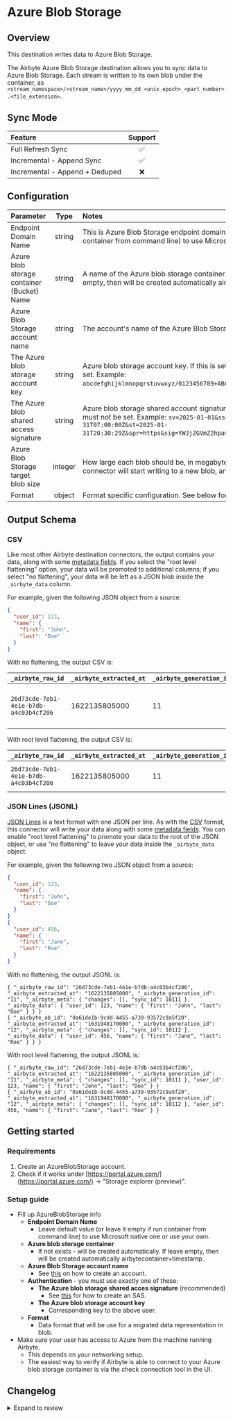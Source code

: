 # Azure Blob Storage

## Overview

This destination writes data to Azure Blob Storage.

The Airbyte Azure Blob Storage destination allows you to sync data to Azure Blob Storage. Each stream is written to its own blob under the container,
as `<stream_namespace>/<stream_name>/yyyy_mm_dd_<unix_epoch>_<part_number>.<file_extension>`.

## Sync Mode

| Feature                        | Support |
| :----------------------------- | :-----: |
| Full Refresh Sync              |   ✅    |
| Incremental - Append Sync      |   ✅    |
| Incremental - Append + Deduped |   ❌    |

## Configuration

| Parameter                                    |  Type   | Notes                                                                                                                                                                     |
| :------------------------------------------- | :-----: | :------------------------------------------------------------------------------------------------------------------------------------------------------------------------ |
| Endpoint Domain Name                         | string  | This is Azure Blob Storage endpoint domain name. Leave default value \(or leave it empty if run container from command line\) to use Microsoft native one.                |
| Azure blob storage container \(Bucket\) Name | string  | A name of the Azure blob storage container. If not exists - will be created automatically. If leave empty, then will be created automatically airbytecontainer+timestamp. |
| Azure Blob Storage account name              | string  | The account's name of the Azure Blob Storage.                                                                                                                             |
| The Azure blob storage account key           | string  | Azure blob storage account key. If this is set, the `shared access signature` option must not be set. Example: `abcdefghijklmnopqrstuvwxyz/0123456789+ABCDEFGHIJKLMNOPQRSTUVWXYZ/0123456789%++sampleKey==`.                                     |
| The Azure blob shared access signature       | string  | Azure blob storage shared account signature (SAS). If this is set, the `storage account key` option must not be set. Example: `sv=2025-01-01&ss=b&srt=co&sp=abcdefghijk&se=2026-01-31T07:00:00Z&st=2025-01-31T20:30:29Z&spr=https&sig=YWJjZGVmZ2hpamthYmNkZWZnaGlqa2FiY2RlZmdoaWp%3D`.                  |
| Azure Blob Storage target blob size          | integer | How large each blob should be, in megabytes. Example: 500. After a blob exceeds this size, the connector will start writing to a new blob, and increment the part number. |
| Format                                       | object  | Format specific configuration. See below for details.                                                                                                                     |

## Output Schema

### CSV

Like most other Airbyte destination connectors, the output contains your data, along with some [metadata fields](/platform/understanding-airbyte/airbyte-metadata-fields).
If you select the "root level flattening" option, your data will be promoted to additional columns; if you select "no flattening", your data
will be left as a JSON blob inside the `_airbyte_data` column.

For example, given the following JSON object from a source:

```json
{
  "user_id": 123,
  "name": {
    "first": "John",
    "last": "Doe"
  }
}
```

With no flattening, the output CSV is:

| `_airbyte_raw_id`                      | `_airbyte_extracted_at` | `_airbyte_generation_id` | `_airbyte_meta`                     | `_airbyte_data`                                                |
| :------------------------------------- | :---------------------- | :----------------------- | ----------------------------------- | :------------------------------------------------------------- |
| `26d73cde-7eb1-4e1e-b7db-a4c03b4cf206` | 1622135805000           | 11                       | `{"changes":[], "sync_id": 10111 }` | `{ "user_id": 123, name: { "first": "John", "last": "Doe" } }` |

With root level flattening, the output CSV is:

| `_airbyte_raw_id`                      | `_airbyte_extracted_at` | `_airbyte_generation_id` | `_airbyte_meta`                     | `user_id` | `name.first` | `name.last` |
| :------------------------------------- | :---------------------- | :----------------------- | ----------------------------------- | :-------: | :----------: | :---------: |
| `26d73cde-7eb1-4e1e-b7db-a4c03b4cf206` | 1622135805000           | 11                       | `{"changes":[], "sync_id": 10111 }` |    123    |     John     |     Doe     |

### JSON Lines \(JSONL\)

[JSON Lines](https://jsonlines.org/) is a text format with one JSON per line. As with the [CSV](#csv) format, this connector will write your data along
with some [metadata fields](/platform/understanding-airbyte/airbyte-metadata-fields). You can enable "root level flattening" to promote your data to the root
of the JSON object, or use "no flattening" to leave your data inside the `_airbyte_data` object.

For example, given the following two JSON object from a source:

```json
{
  "user_id": 123,
  "name": {
    "first": "John",
    "last": "Doe"
  }
}
{
  "user_id": 456,
  "name": {
    "first": "Jane",
    "last": "Roe"
  }
}
```

With no flattening, the output JSONL is:

```text
{ "_airbyte_raw_id": "26d73cde-7eb1-4e1e-b7db-a4c03b4cf206", "_airbyte_extracted_at": "1622135805000", "_airbyte_generation_id": "11", "_airbyte_meta": { "changes": [], "sync_id": 10111 }, "_airbyte_data": { "user_id": 123, "name": { "first": "John", "last": "Doe" } } }
{ "_airbyte_ab_id": "0a61de1b-9cdd-4455-a739-93572c9a5f20", "_airbyte_extracted_at": "1631948170000", "_airbyte_generation_id": "12", "_airbyte_meta": { "changes": [], "sync_id": 10112 }, "_airbyte_data": { "user_id": 456, "name": { "first": "Jane", "last": "Roe" } } }
```

With root level flattening, the output JSONL is:

```text
{ "_airbyte_raw_id": "26d73cde-7eb1-4e1e-b7db-a4c03b4cf206", "_airbyte_extracted_at": "1622135805000", "_airbyte_generation_id": "11", "_airbyte_meta": { "changes": [], "sync_id": 10111 }, "user_id": 123, "name": { "first": "John", "last": "Doe" } }
{ "_airbyte_ab_id": "0a61de1b-9cdd-4455-a739-93572c9a5f20", "_airbyte_extracted_at": "1631948170000", "_airbyte_generation_id": "12", "_airbyte_meta": { "changes": [], "sync_id": 10112 }, "user_id": 456, "name": { "first": "Jane", "last": "Roe" } }
```

## Getting started

### Requirements

1. Create an AzureBlobStorage account.
2. Check if it works under [https://portal.azure.com/](https://portal.azure.com/) -&gt; "Storage explorer \(preview\)".

### Setup guide

* Fill up AzureBlobStorage info
  * **Endpoint Domain Name**
    * Leave default value \(or leave it empty if run container from command line\) to use Microsoft native one or use your own.
  * **Azure blob storage container**
    * If not exists - will be created automatically. If leave empty, then will be created automatically airbytecontainer+timestamp..
  * **Azure Blob Storage account name**
    * See [this](https://docs.microsoft.com/en-us/azure/storage/common/storage-account-create?tabs=azure-portal) on how to create an account.
  * **Authentication** - you must use exactly one of these:
    * **The Azure blob storage shared acces signature** (recommended)
      * See [this](https://learn.microsoft.com/en-us/azure/ai-services/translator/document-translation/how-to-guides/create-sas-tokens?tabs=Containers#create-sas-tokens-in-the-azure-portal) for how to create an SAS.
    * **The Azure blob storage account key**
      * Corresponding key to the above user.
  * **Format**
    * Data format that will be use for a migrated data representation in blob.
* Make sure your user has access to Azure from the machine running Airbyte.
  * This depends on your networking setup.
  * The easiest way to verify if Airbyte is able to connect to your Azure blob storage container is via the check connection tool in the UI.


## Changelog

<details>
  <summary>Expand to review</summary>

| Version | Date       | Pull Request                                               | Subject                                                                                                                                                         |
|:--------|:-----------|:-----------------------------------------------------------|:----------------------------------------------------------------------------------------------------------------------------------------------------------------|
| 1.0.4   | 2025-05-07 | [61589](https://github.com/airbytehq/airbyte/pull/61589)   | Publish version to account for possible duplicate publishing in pipeline. Noop change.                                                                          |                                                                                                                                        |
| 1.0.3   | 2025-05-07 | [59710](https://github.com/airbytehq/airbyte/pull/59710)   | CDK backpressure                                                                                                                                                |
| 1.0.2   | 2025-04-14 | [57563](https://github.com/airbytehq/airbyte/pull/57563)   | Fix signature spec example                                                                                                                                      |
| 1.0.1   | 2025-04-09 | [57541](https://github.com/airbytehq/airbyte/pull/57541)   | Fix metadata to actually certify.                                                                                                                               |
| 1.0.0   | 2025-04-03 | [56391](https://github.com/airbytehq/airbyte/pull/56391)   | Bring into compliance with modern connector standards; certify connector.                                                                                       |
| 0.2.5   | 2025-03-21 | [55906](https://github.com/airbytehq/airbyte/pull/55906)   | Upgrade to airbyte/java-connector-base:2.0.1 to be M4 compatible.                                                                                               |
| 0.2.4   | 2025-01-10 | [51507](https://github.com/airbytehq/airbyte/pull/51507)   | Use a non root base image                                                                                                                                       |
| 0.2.3   | 2024-12-18 | [49910](https://github.com/airbytehq/airbyte/pull/49910)   | Use a base image: airbyte/java-connector-base:1.0.0                                                                                                             |
| 0.2.2   | 2024-06-12 | [\#38061](https://github.com/airbytehq/airbyte/pull/38061) | File Extensions added for the output files                                                                                                                      |
| 0.2.1   | 2023-09-13 | [\#30412](https://github.com/airbytehq/airbyte/pull/30412) | Switch noisy logging to debug                                                                                                                                   |
| 0.2.0   | 2023-01-18 | [\#21467](https://github.com/airbytehq/airbyte/pull/21467) | Support spilling of objects exceeding configured size threshold                                                                                                 |
| 0.1.6   | 2022-08-08 | [\#15318](https://github.com/airbytehq/airbyte/pull/15318) | Support per-stream state                                                                                                                                        |
| 0.1.5   | 2022-06-16 | [\#13852](https://github.com/airbytehq/airbyte/pull/13852) | Updated stacktrace format for any trace message errors                                                                                                          |
| 0.1.4   | 2022-05-17 | [12820](https://github.com/airbytehq/airbyte/pull/12820)   | Improved 'check' operation performance                                                                                                                          |
| 0.1.3   | 2022-02-14 | [10256](https://github.com/airbytehq/airbyte/pull/10256)   | Add `-XX:+ExitOnOutOfMemoryError` JVM option                                                                                                                    |
| 0.1.2   | 2022-01-20 | [\#9682](https://github.com/airbytehq/airbyte/pull/9682)   | Each data synchronization for each stream is written to a new blob to the folder with stream name.                                                              |
| 0.1.1   | 2021-12-29 | [\#9190](https://github.com/airbytehq/airbyte/pull/9190)   | Added BufferedOutputStream wrapper to blob output stream to improve performance and fix issues with 50,000 block limit. Also disabled autoflush on PrintWriter. |
| 0.1.0   | 2021-08-30 | [\#5332](https://github.com/airbytehq/airbyte/pull/5332)   | Initial release with JSONL and CSV output.                                                                                                                      |

</details>
